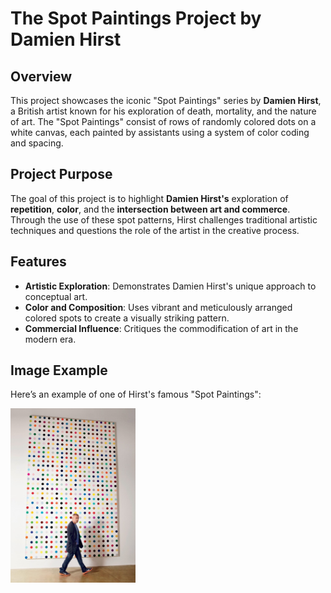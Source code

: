 # **The Spot Paintings Project by Damien Hirst**

## Overview
This project showcases the iconic "Spot Paintings" series by **Damien Hirst**, a British artist known for his exploration of death, mortality, and the nature of art. The "Spot Paintings" consist of rows of randomly colored dots on a white canvas, each painted by assistants using a system of color coding and spacing.

## Project Purpose
The goal of this project is to highlight **Damien Hirst's** exploration of **repetition**, **color**, and the **intersection between art and commerce**. Through the use of these spot patterns, Hirst challenges traditional artistic techniques and questions the role of the artist in the creative process.

## Features
- **Artistic Exploration**: Demonstrates Damien Hirst's unique approach to conceptual art.
- **Color and Composition**: Uses vibrant and meticulously arranged colored spots to create a visually striking pattern.
- **Commercial Influence**: Critiques the commodification of art in the modern era.

## Image Example
Here’s an example of one of Hirst's famous "Spot Paintings":


<img src="https://github.com/samaalharbi2/100-Days-of-code/blob/main/intermediate/Hirst%20Painting%20project/image.jpg" width="200" />

